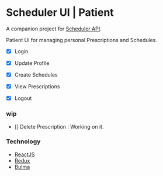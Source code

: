 Scheduler UI | Patient
=======================

A companion project for [Scheduler API][1]. 

Patient UI for managing personal Prescriptions and Schedules.

 - [x] Login
 - [x] Update Profile
 - [x] Create Schedules
 - [x] View Prescriptions
 - [x] Logout


### wip

 - [] Delete Prescription : Working on it.





### Technology

 - [ReactJS][react]
 - [Redux][redux]
 - [Bulma][bulma]























[1]: https://github.com/saumya/NodeOrmApi_104

[react]: https://reactjs.org
[redux]: https://redux.js.org/
[bulma]: https://bulma.io/
